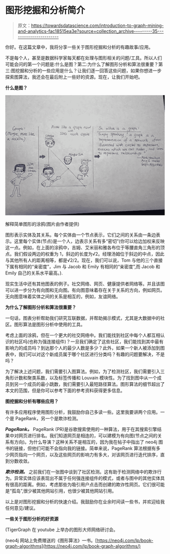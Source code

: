 # 图形挖掘和分析简介

> 原文：<https://towardsdatascience.com/introduction-to-graph-mining-and-analytics-fac18515ea3e?source=collection_archive---------35----------------------->

你好。在这篇文章中，我将分享一些关于图形挖掘和分析的有趣故事/应用。

不是每个人，甚至是数据科学家每天都在处理与图形相关的问题/工具。所以人们可能会问的第一个问题是:什么是图？第二:为什么了解图形分析和算法很重要？第三:图挖掘和分析的一些应用是什么？让我们逐一回答这些问题，如果你想进一步探索图算法，我还会在最后附上一些好的资源。现在，让我们开始吧。

**什么是图？**

![](img/fc93e6ec8e2eda68e0eb7a12cfbe6f54.png)

解释简单图形的涂鸦(图片由作者提供)

图形表示实体及其关系。每个实体由一个节点表示，它们之间的关系由一条边表示。这里每个实体(节点)是一个人，边表示关系有多“密切”(你可以给边加权来反映这一点。例如，在上面的涂鸦中，吉姆、艾米丽和雅各布位于等腰直角三角形的顶点。我们假设两边的权重为 1，斜边的长度为√2。经理汤姆位于斜边的中点，因此与其他所有人的距离相等，都是√2/2。现在，我们可以说，Tom 与他的三个直接下属有相同的“亲密度”，Jim 与 Jacob 和 Emily 有相同的“亲密度”,而 Jacob 和 Emily 自己的关系水平最高。).

现实生活中还有其他图表的例子。社交网络、网页、健康提供者网络等。并且该图可以进一步分为有向图和无向图。有向图意味着存在关于关系的方向，例如网页。无向图意味着实体之间的关系是相互的，例如，友谊网络。

**为什么了解图形分析和算法很重要？**

一句话，图表分析帮助我们研究互联数据，并帮助揭示模式，尤其是大数据中的社区。图形算法是图形分析中使用的工具。

考虑上面的涂鸦，但在一个更大的社交网络中。我们能找到社区中每个人都互相认识的社区吗(也称为强连接组件)？一旦我们确定了这些社区，我们能找到其中最有影响力的成员吗？到达那个人的最少人数是多少？此外，如果一个新人被添加到图表中，我们可以对这个新成员属于哪个社区进行分类吗？有趣的问题要解决，不是吗？

为了解决上述问题，我们需要引入图算法。例如，为了检测社区，我们需要引入三角形计数和聚类系数，以及标签传播和 Louvain 模块性。为了找到图中从一个成员到另一个成员的最小跳数，我们需要引入最短路径算法。图形算法的细节超出了本文的范围，但是你可以参考下面的参考资料获得更多信息。

**图挖掘和分析有哪些应用？**

有许多应用程序使用图形分析，我鼓励你自己多读一些。这里我要讲两个应用。一个是 PageRank，另一个是欺诈检测。

***PageRank。*** PageRank (PR)是谷歌搜索使用的一种算法，用于在其搜索引擎结果中对网页进行排名。我们知道网页是相连的，可以建模为有向图(节点之间的关系有方向)。为什么导演？这种关系不是相互的，因为我在帖子中指出了 neo4j 图书的链接，但他们可能不会指向我的链接。简单来说，PageRank 算法根据有多少网页指向一个网页，以及这些网页的影响力有多大，对该网页进行迭代排序，直到分数收敛。

***欺诈检测。*** 之前我们在一张图中谈到了社区检测。这有助于检测网络中的欺诈行为。异常实体应该表现出不属于任何强连接组件的模式，或者与图中的其他实体具有很高的距离。例如，考虑那些为吸引用户点击而创建的欺诈性网页。它们很可能是“孤岛”,很少被其他网站引用，也很少被其他网站引用。

以上是对图形挖掘和分析的快速介绍。我鼓励你在业余时间读一些书，并欢迎给我任何意见/建议。

**一些关于图形分析的好资源**

(TigerGraph 在 youtube 上举办的图形大师网络研讨会。

(neo4j 网站上免费赠送的《图形算法》一书。[https://neo4j.com/lp/book-graph-algorithms](https://neo4j.com/lp/book-graph-algorithms/)
